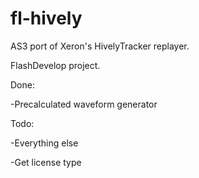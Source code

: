 fl-hively
=========

AS3 port of Xeron's HivelyTracker replayer.

FlashDevelop project.





Done:

-Precalculated waveform generator





Todo:

-Everything else

-Get license type